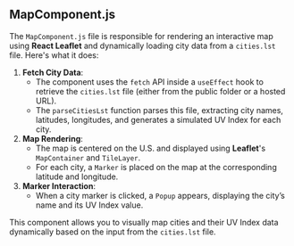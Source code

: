 ## MapComponent.js

The `MapComponent.js` file is responsible for rendering an interactive map using **React Leaflet** and dynamically loading city data from a `cities.lst` file. Here's what it does:

1. **Fetch City Data**:
   - The component uses the `fetch` API inside a `useEffect` hook to retrieve the `cities.lst` file (either from the public folder or a hosted URL).
   - The `parseCitiesLst` function parses this file, extracting city names, latitudes, longitudes, and generates a simulated UV Index for each city.
2. **Map Rendering**:
   - The map is centered on the U.S. and displayed using **Leaflet**'s `MapContainer` and `TileLayer`.
   - For each city, a `Marker` is placed on the map at the corresponding latitude and longitude.
3. **Marker Interaction**:
   - When a city marker is clicked, a `Popup` appears, displaying the city’s name and its UV Index value.

This component allows you to visually map cities and their UV Index data dynamically based on the input from the `cities.lst` file.
